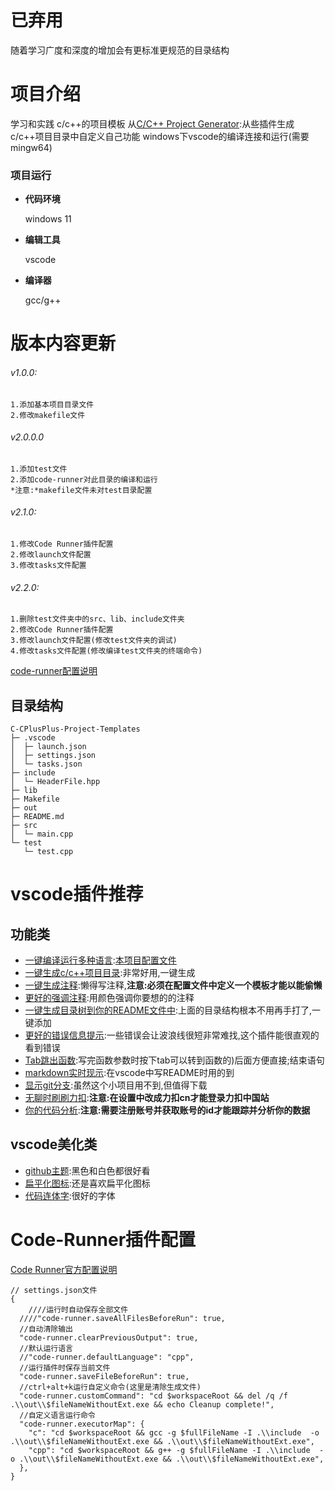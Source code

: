 # 已弃用
随着学习广度和深度的增加会有更标准更规范的目录结构

# 项目介绍
学习和实践 c/c++的项目模板
从[C/C++ Project Generator](https://github.com/danielpinto8zz6/c-cpp-project-generator#readme):从些插件生成c/c++项目目录中自定义自己功能
windows下vscode的编译连接和运行(需要mingw64)
### 项目运行

- **代码环境**

  windows 11

- **编辑工具**

  vscode

- **编译器**

  gcc/g++
# 版本内容更新
###### v1.0.0: 
    1.添加基本项目目录文件
    2.修改makefile文件
###### v2.0.0.0
    1.添加test文件
    2.添加code-runner对此目录的编译和运行
    *注意:*makefile文件未对test目录配置    

###### v2.1.0:
    1.修改Code Runner插件配置
    2.修改launch文件配置
    3.修改tasks文件配置
###### v2.2.0:
    1.删除test文件夹中的src、lib、include文件夹
    2.修改Code Runner插件配置
    3.修改launch文件配置(修改test文件夹的调试)
    4.修改tasks文件配置(修改编译test文件夹的终端命令)    

[code-runner配置说明](#code-runner插件配置)

## 目录结构

```
C-CPlusPlus-Project-Templates
├─ .vscode
│  ├─ launch.json
│  ├─ settings.json
│  └─ tasks.json
├─ include
│  └─ HeaderFile.hpp
├─ lib
├─ Makefile
├─ out
├─ README.md
├─ src
│  └─ main.cpp
└─ test
   └─ test.cpp

```

# vscode插件推荐
## 功能类
- [一键编译运行多种语言](https://github.com/formulahendry/vscode-code-runner):[本项目配置文件](#code-runner插件配置)
- [一键生成c/c++项目目录](https://github.com/danielpinto8zz6/c-cpp-project-generator#readme):非常好用,一键生成
- [一键生成注释](https://github.com/cschlosser/doxdocgen):懒得写注释,**注意:必须在配置文件中定义一个模板才能以能偷懒**
- [更好的强调注释](https://github.com/aaron-bond/better-comments):用颜色强调你要想的的注释
- [一键生成目录树到你的README文件中](https://github.com/zhucyi/project-tree):上面的目录结构根本不用再手打了,一键添加
- [更好的错误信息提示](https://github.com/usernamehw/vscode-error-lens):一些错误会让波浪线很短非常难找,这个插件能很直观的看到错误
- [Tab跳出函数](https://github.com/albertromkes/tabout):写完函数参数时按下tab可以转到函数的)后面方便直接;结束语句
- [markdown实时现示](markdown):在vscode中写README时用的到
- [显示git分支](https://github.com/mhutchie/vscode-git-graph):虽然这个小项目用不到,但值得下载
- [无聊时刷刷力扣](https://github.com/LeetCode-OpenSource/vscode-leetcode):**注意:在设置中改成力扣cn才能登录力扣中国站**
- [你的代码分析](https://github.com/wakatime/vscode-wakatime):**注意:需要注册账号并获取账号的id才能跟踪并分析你的数据**
## vscode美化类
- [github主题](https://github.com/primer/github-vscode-theme):黑色和白色都很好看
- [扁平化图标](https://github.com/PKief/vscode-material-icon-theme):还是喜欢扁平化图标
- [代码连体字](https://github.com/tonsky/FiraCode):很好的字体
# Code-Runner插件配置
[Code Runner官方配置说明](https://github.com/formulahendry/vscode-code-runner)

```
// settings.json文件
{
    ////运行时自动保存全部文件
  ////"code-runner.saveAllFilesBeforeRun": true,
  //自动清除输出
  "code-runner.clearPreviousOutput": true,
  //默认运行语言
  //"code-runner.defaultLanguage": "cpp",
  //运行插件时保存当前文件
  "code-runner.saveFileBeforeRun": true,
  //ctrl+alt+k运行自定义命令(这里是清除生成文件)
  "code-runner.customCommand": "cd $workspaceRoot && del /q /f .\\out\\$fileNameWithoutExt.exe && echo Cleanup complete!",
  //自定义语言运行命令
  "code-runner.executorMap": {
    "c": "cd $workspaceRoot && gcc -g $fullFileName -I .\\include  -o .\\out\\$fileNameWithoutExt.exe && .\\out\\$fileNameWithoutExt.exe",
    "cpp": "cd $workspaceRoot && g++ -g $fullFileName -I .\\include  -o .\\out\\$fileNameWithoutExt.exe && .\\out\\$fileNameWithoutExt.exe",
  },
}
```


